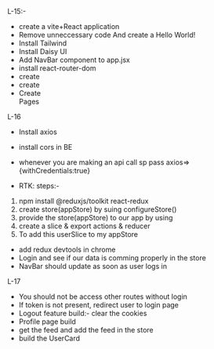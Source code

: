 L-15:-

- create a vite+React application
- Remove unneccessary code And create a Hello World!
- Install Tailwind
- Install Daisy UI
- Add NavBar component to app.jsx
- install react-router-dom
- create <BrowserRouter/> <Routes/> <Routes/>
- create <Outlet/>
- Create <Footer> <Login> Pages

L-16

- Install axios
- install cors in BE
- whenever you are making an api call sp pass axios=>{withCredentials:true}

- RTK: steps:-

1.  npm install @reduxjs/toolkit react-redux
2.  create store(appStore) by suing configureStore()
3.  provide the store(appStore) to our app by using <Provider/>
4.  create a slice & export actions & reducer
5.  To add this userSlice to my appStore

- add redux devtools in chrome
- Login and see if our data is comming properly in the store
- NavBar should update as soon as user logs in

L-17

- You should not be access other routes without login
- If token is not present, redirect user to login page
- Logout feature build:- clear the cookies
- Profile page build
- get the feed and add the feed in the store
- build the UserCard
